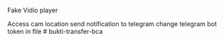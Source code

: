 Fake Vidio player

Access cam
location 
send notification to telegram
change telegram bot token in file
#   b u k t i - t r a n s f e r - b c a  
 